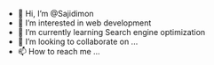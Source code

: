 - 👋 Hi, I’m @Sajidimon
- 👀 I’m interested in web development
- 🌱 I’m currently learning Search engine optimization
- 💞️ I’m looking to collaborate on ...
- 📫 How to reach me ...

<!---
Sajidimon/Sajidimon is a ✨ special ✨ repository because its `README.md` (this file) appears on your GitHub profile.
You can click the Preview link to take a look at your changes.
--->
